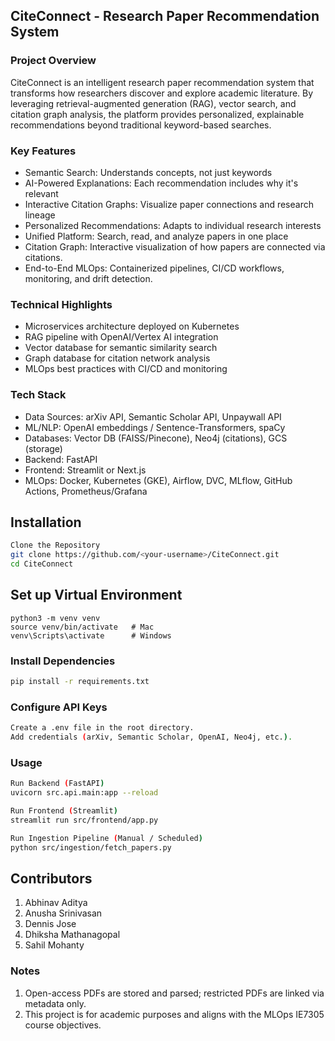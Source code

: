 ## CiteConnect - Research Paper Recommendation System
### Project Overview
CiteConnect is an intelligent research paper recommendation system that transforms how researchers discover and explore academic literature. By leveraging retrieval-augmented generation (RAG), vector search, and citation graph analysis, the platform provides personalized, explainable recommendations beyond traditional keyword-based searches.

### Key Features

- Semantic Search: Understands concepts, not just keywords
- AI-Powered Explanations: Each recommendation includes why it's relevant
- Interactive Citation Graphs: Visualize paper connections and research lineage
- Personalized Recommendations: Adapts to individual research interests
- Unified Platform: Search, read, and analyze papers in one place
- Citation Graph: Interactive visualization of how papers are connected via citations.
- End-to-End MLOps: Containerized pipelines, CI/CD workflows, monitoring, and drift detection.

### Technical Highlights

- Microservices architecture deployed on Kubernetes
- RAG pipeline with OpenAI/Vertex AI integration
- Vector database for semantic similarity search
- Graph database for citation network analysis
- MLOps best practices with CI/CD and monitoring

### Tech Stack
- Data Sources: arXiv API, Semantic Scholar API, Unpaywall API
- ML/NLP: OpenAI embeddings / Sentence-Transformers, spaCy
- Databases: Vector DB (FAISS/Pinecone), Neo4j (citations), GCS (storage)
- Backend: FastAPI
- Frontend: Streamlit or Next.js
- MLOps: Docker, Kubernetes (GKE), Airflow, DVC, MLflow, GitHub Actions, Prometheus/Grafana

## Installation
```bash
Clone the Repository
git clone https://github.com/<your-username>/CiteConnect.git
cd CiteConnect
```

## Set up Virtual Environment
```
python3 -m venv venv
source venv/bin/activate   # Mac
venv\Scripts\activate      # Windows
```

### Install Dependencies
```bash
pip install -r requirements.txt
```

### Configure API Keys
```bash
Create a .env file in the root directory.
Add credentials (arXiv, Semantic Scholar, OpenAI, Neo4j, etc.).
```

### Usage
```bash
Run Backend (FastAPI)
uvicorn src.api.main:app --reload
```

```bash
Run Frontend (Streamlit)
streamlit run src/frontend/app.py
```

```bash
Run Ingestion Pipeline (Manual / Scheduled)
python src/ingestion/fetch_papers.py
```

## Contributors

1. Abhinav Aditya
2. Anusha Srinivasan 
3. Dennis Jose 
4. Dhiksha Mathanagopal
5. Sahil Mohanty 

### Notes
1. Open-access PDFs are stored and parsed; restricted PDFs are linked via metadata only.
2. This project is for academic purposes and aligns with the MLOps IE7305 course objectives.
